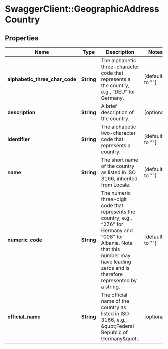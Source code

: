 # SwaggerClient::GeographicAddressCountry

## Properties
Name | Type | Description | Notes
------------ | ------------- | ------------- | -------------
**alphabetic_three_char_code** | **String** | The alphabetic three-character code that represents a the country, e.g., “DEU” for Germany. | [default to &quot;&quot;]
**description** | **String** | A brief description of the country. | [optional] 
**identifier** | **String** | The alphabetic two-character code that represents a country. | [default to &quot;&quot;]
**name** | **String** | The short name of the country as listed in ISO 3166, inherited from Locale. | [default to &quot;&quot;]
**numeric_code** | **String** | The numeric three-digit code that represents the country, e.g., “276” for Germany and “008” for Albania. Note that this number may have leading zeros and is therefore represented by a string. | [default to &quot;&quot;]
**official_name** | **String** | The official name of the country as listed in ISO 3166, e.g., \&quot;Federal Republic of Germany\&quot;. | [optional] 


